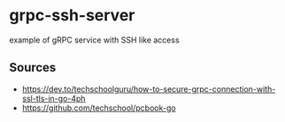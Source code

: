 # grpc-ssh-server
example of gRPC service with SSH like access

## Sources
- https://dev.to/techschoolguru/how-to-secure-grpc-connection-with-ssl-tls-in-go-4ph
- https://github.com/techschool/pcbook-go
